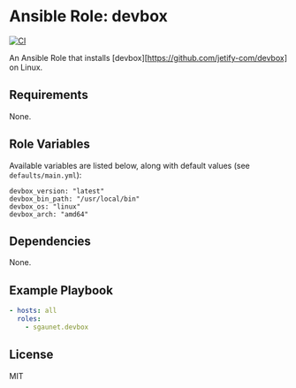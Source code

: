# Ansible Role: devbox

[![CI](https://github.com/sgaunet/ansible-role-devbox/workflows/CI/badge.svg)](https://github.com/sgaunet/ansible-role-devbox/actions?query=workflow%3ACI)

An Ansible Role that installs [devbox][https://github.com/jetify-com/devbox] on Linux.

## Requirements

None.

## Role Variables

Available variables are listed below, along with default values (see `defaults/main.yml`):

    devbox_version: "latest"
    devbox_bin_path: "/usr/local/bin"
    devbox_os: "linux"
    devbox_arch: "amd64"

## Dependencies

None.

## Example Playbook

```yaml
- hosts: all
  roles:
    - sgaunet.devbox
```

## License

MIT
